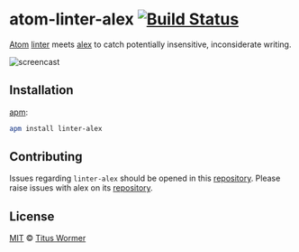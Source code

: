 # atom-linter-alex [![Build Status](https://img.shields.io/travis/wooorm/atom-linter-alex.svg)](https://travis-ci.org/wooorm/atom-linter-alex)

[Atom][atom] [linter][linter] meets [alex][alex] to catch potentially
insensitive, inconsiderate writing.

![screencast][]

## Installation

[apm][]:

```sh
apm install linter-alex
```

## Contributing

Issues regarding `linter-alex` should be opened in this
[repository][linter-issues].  Please raise issues with alex on its
[repository][alex-issues].

## License

[MIT][license] © [Titus Wormer][author]

<!-- Definitions. -->

[atom]: https://atom.io

[linter]: https://github.com/AtomLinter/Linter

[alex]: https://github.com/wooorm/alex

[screencast]: https://rawgit.com/wooorm/atom-linter-alex/master/screencast.gif

[apm]: https://github.com/atom/apm

[license]: LICENSE

[author]: http://wooorm.com

[linter-issues]: https://github.com/wooorm/atom-linter-alex/issues

[alex-issues]: https://github.com/wooorm/alex/issues

